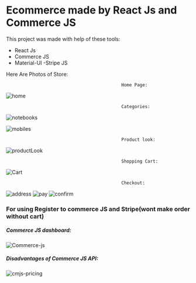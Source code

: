 # Ecommerce made by React Js and Commerce JS

This project was made with help of these tools:

- React Js
- Commerce JS
- Material-UI
  -Stripe JS

Here Are Photos of Store:

                                                Home Page:

![home](https://user-images.githubusercontent.com/85837671/192340084-c78532cc-b3db-404c-a099-e7fec35d5581.png)

                                                Categories:

![notebooks](https://user-images.githubusercontent.com/85837671/192340149-5abb2f78-4417-43f6-8502-2a6d6f7869c6.png)

![mobiles](https://user-images.githubusercontent.com/85837671/192340184-78ed3d55-5f78-45bd-a841-0371c3534850.png)

                                                Product look:

![productLook](https://user-images.githubusercontent.com/85837671/192340252-19151c80-6d44-4d28-89ef-ba020620d95b.png)

                                                Shopping Cart:

![Cart](https://user-images.githubusercontent.com/85837671/192340318-ea19dbcd-d09f-4b2e-ae84-fc91c150c2f7.png)

                                                Checkout:

![address](https://user-images.githubusercontent.com/85837671/192340433-db636146-443a-4e2e-aeb2-1d906589066f.png)
![pay](https://user-images.githubusercontent.com/85837671/192340479-81535b26-c7c3-4828-abfb-23d541f0ac0b.png)
![confirm](https://user-images.githubusercontent.com/85837671/192340506-2ee9bdd2-ae55-44c3-a726-e8f73a051ee1.png)

### For using Register to commerce JS and Stripe(wont make order without cart)

##### Commerce JS dashboard:

![Commerce-js](https://user-images.githubusercontent.com/85837671/192341779-9d288db4-90da-49db-83e3-00ff5319a82b.png)

##### Disadvantages of Commerce JS API:

![cmjs-pricing](https://user-images.githubusercontent.com/85837671/192342545-0bd2a5bd-6434-4504-80fc-7d785604bff0.png)
